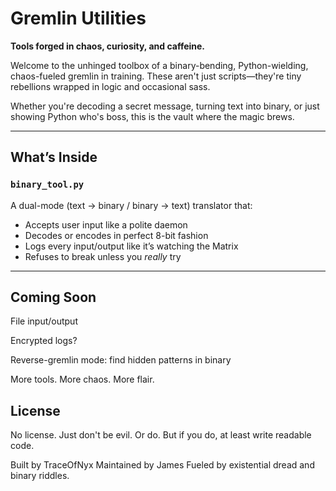 # Gremlin Utilities

**Tools forged in chaos, curiosity, and caffeine.**

Welcome to the unhinged toolbox of a binary-bending, Python-wielding, chaos-fueled gremlin in training. These aren't just scripts—they're tiny rebellions wrapped in logic and occasional sass.

Whether you're decoding a secret message, turning text into binary, or just showing Python who's boss, this is the vault where the magic brews.

---

## What’s Inside

### `binary_tool.py`
A dual-mode (text → binary / binary → text) translator that:
- Accepts user input like a polite daemon
- Decodes or encodes in perfect 8-bit fashion
- Logs every input/output like it’s watching the Matrix
- Refuses to break unless you *really* try

---

## Coming Soon
File input/output

Encrypted logs?

Reverse-gremlin mode: find hidden patterns in binary

More tools. More chaos. More flair.

## License
No license. Just don't be evil. Or do. But if you do, at least write readable code.

Built by TraceOfNyx
Maintained by James
Fueled by existential dread and binary riddles.
